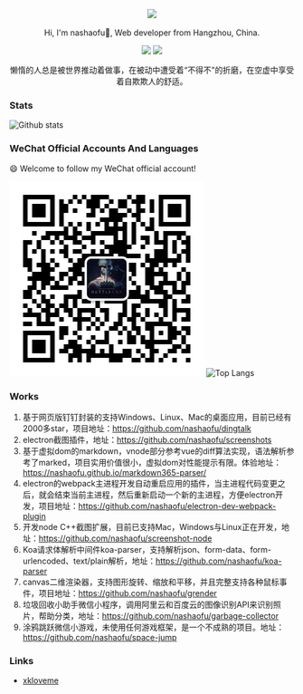 <div align="center">
  <p><img src="https://avatars0.githubusercontent.com/u/19303058" width="200" /></p>
  <p>Hi, I'm nashaofu👋, Web developer from Hangzhou, China.</p>
  <p>
    <img src="https://img.shields.io/github/followers/nashaofu"/>
    <img src="https://visitor-badge.laobi.icu/badge?page_id=nashaofu.nashaofu.README.md" />
  </p>
  <p>懒惰的人总是被世界推动着做事，在被动中遭受着“不得不”的折磨，在空虚中享受着自欺欺人的舒适。</p>
</div>

<!--
**nashaofu/nashaofu** is a ✨ _special_ ✨ repository because its `README.md` (this file) appears on your GitHub profile.

Here are some ideas to get you started:

- 🔭 I’m currently working on ...
- 🌱 I’m currently learning ...
- 👯 I’m looking to collaborate on ...
- 🤔 I’m looking for help with ...
- 💬 Ask me about ...
- 📫 How to reach me: ...
- 😄 Pronouns: ...
- ⚡ Fun fact: ...
-->

### Stats

![Github stats](https://github-readme-stats.vercel.app/api?username=nashaofu&show_icons=true&hide_border=true)

### WeChat Official Accounts And Languages

😄 Welcome to follow my WeChat official account!

![WeChat Official Accounts](https://github.com/nashaofu/nashaofu/raw/master/mp-qrcode.jpg)
![Top Langs](https://github-readme-stats.vercel.app/api/top-langs/?username=nashaofu&hide_border=true)

### Works

1. 基于网页版钉钉封装的支持Windows、Linux、Mac的桌面应用，目前已经有2000多star，项目地址：https://github.com/nashaofu/dingtalk
2. electron截图插件，地址：https://github.com/nashaofu/screenshots
3. 基于虚拟dom的markdown，vnode部分参考vue的diff算法实现，语法解析参考了marked，项目实用价值很小，虚拟dom对性能提示有限。体验地址：https://nashaofu.github.io/markdown365-parser/
4. electron的webpack主进程开发自动重启应用的插件，当主进程代码变更之后，就会结束当前主进程，然后重新启动一个新的主进程，方便electron开发，项目地址：https://github.com/nashaofu/electron-dev-webpack-plugin
5. 开发node C++截图扩展，目前已支持Mac，Windows与Linux正在开发，地址：https://github.com/nashaofu/screenshot-node
6. Koa请求体解析中间件koa-parser，支持解析json、form-data、form-urlencoded、text/plain解析，地址：https://github.com/nashaofu/koa-parser
7. canvas二维渲染器，支持图形旋转、缩放和平移，并且完整支持各种鼠标事件，项目地址：https://github.com/nashaofu/grender
8. 垃圾回收小助手微信小程序，调用阿里云和百度云的图像识别API来识别照片，帮助分类，地址：https://github.com/nashaofu/garbage-collector
9. 涂鸦跳跃微信小游戏，未使用任何游戏框架，是一个不成熟的项目。地址：https://github.com/nashaofu/space-jump

### Links

- [xkloveme](https://github.com/xkloveme)
